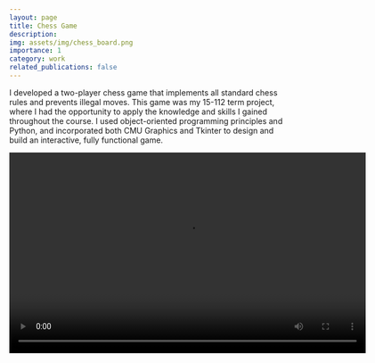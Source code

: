 ```yaml
---
layout: page
title: Chess Game
description:
img: assets/img/chess_board.png
importance: 1
category: work
related_publications: false
---
```


I developed a two-player chess game that implements all standard chess rules and prevents illegal moves. This game was my 15-112 term project, where I had the opportunity to apply the knowledge and skills I gained throughout the course. I used object-oriented programming principles and Python, and incorporated both CMU Graphics and Tkinter to design and build an interactive, fully functional game.

<video width="640" height="360" controls>
  <source src="/assets/video/Chess_Demo.mp4" type="video/mp4">
  Your browser does not support the video tag.
</video>
